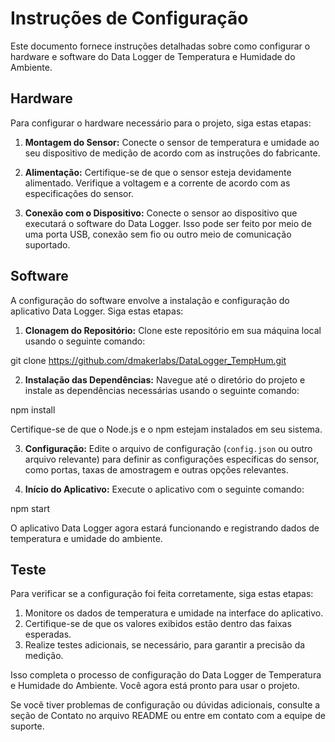 # Instruções de Configuração

Este documento fornece instruções detalhadas sobre como configurar o hardware e software do Data Logger de Temperatura e Humidade do Ambiente.

## Hardware

Para configurar o hardware necessário para o projeto, siga estas etapas:

1. **Montagem do Sensor:** Conecte o sensor de temperatura e umidade ao seu dispositivo de medição de acordo com as instruções do fabricante.

2. **Alimentação:** Certifique-se de que o sensor esteja devidamente alimentado. Verifique a voltagem e a corrente de acordo com as especificações do sensor.

3. **Conexão com o Dispositivo:** Conecte o sensor ao dispositivo que executará o software do Data Logger. Isso pode ser feito por meio de uma porta USB, conexão sem fio ou outro meio de comunicação suportado.

## Software

A configuração do software envolve a instalação e configuração do aplicativo Data Logger. Siga estas etapas:

1. **Clonagem do Repositório:** Clone este repositório em sua máquina local usando o seguinte comando:

git clone https://github.com/dmakerlabs/DataLogger_TempHum.git


2. **Instalação das Dependências:** Navegue até o diretório do projeto e instale as dependências necessárias usando o seguinte comando:

npm install

Certifique-se de que o Node.js e o npm estejam instalados em seu sistema.

3. **Configuração:** Edite o arquivo de configuração (`config.json` ou outro arquivo relevante) para definir as configurações específicas do sensor, como portas, taxas de amostragem e outras opções relevantes.

4. **Início do Aplicativo:** Execute o aplicativo com o seguinte comando:

npm start


O aplicativo Data Logger agora estará funcionando e registrando dados de temperatura e umidade do ambiente.

## Teste

Para verificar se a configuração foi feita corretamente, siga estas etapas:

1. Monitore os dados de temperatura e umidade na interface do aplicativo.
2. Certifique-se de que os valores exibidos estão dentro das faixas esperadas.
3. Realize testes adicionais, se necessário, para garantir a precisão da medição.

Isso completa o processo de configuração do Data Logger de Temperatura e Humidade do Ambiente. Você agora está pronto para usar o projeto.

Se você tiver problemas de configuração ou dúvidas adicionais, consulte a seção de Contato no arquivo README ou entre em contato com a equipe de suporte.